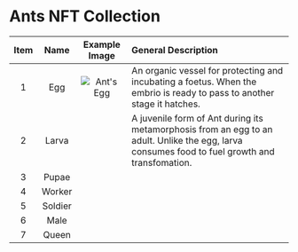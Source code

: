 # Ants NFT Collection

|Item|Name|Example Image|General Description|
|:-:|:-:|:-:|:-|
|1|Egg|<img src="" alt="Ant's Egg">|An organic vessel for protecting and incubating a foetus. When the embrio is ready to pass to another stage it hatches.|
|2|Larva||A juvenile form of Ant during its metamorphosis from an egg to an adult. Unlike the egg, larva consumes food to fuel growth and transfomation.|
|3|Pupae|||
|4|Worker|||
|5|Soldier|||
|6|Male|||
|7|Queen|||
